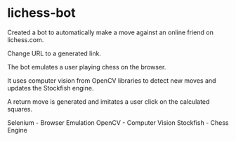 # lichess-bot
Created a bot to automatically make a move against an online friend on lichess.com.

Change URL to a generated link.

The bot emulates a user playing chess on the browser.

It uses computer vision from OpenCV libraries to detect new moves and updates the Stockfish engine.

A return move is generated and imitates a user click on the calculated squares.

Selenium - Browser Emulation
OpenCV - Computer Vision
Stockfish - Chess Engine
